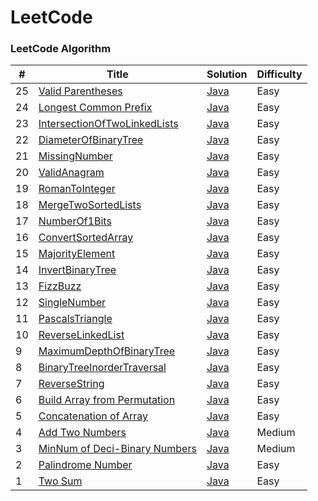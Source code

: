 
LeetCode
========

### LeetCode Algorithm

| #  | Title                                                                                           | Solution                                                       | Difficulty |
|----|-------------------------------------------------------------------------------------------------|----------------------------------------------------------------| ---------- |
| 25 | [Valid Parentheses](https://leetcode.com/problems/valid-parentheses/)                           | [Java](./java/src/problem25/ValidParentheses.java)             |Easy|
| 24 | [Longest Common Prefix](https://leetcode.com/problems/longest-common-prefix/)                   | [Java](./java/src/problem24/LongestCommonPrefix.java)          |Easy|
| 23 | [IntersectionOfTwoLinkedLists](https://leetcode.com/problems/intersection-of-two-linked-lists/) | [Java](./java/src/problem23/IntersectionOfTwoLinkedLists.java) |Easy|
| 22 | [DiameterOfBinaryTree](https://leetcode.com/problems/diameter-of-binary-tree/)                  | [Java](./java/src/problem22/DiameterOfBinaryTree.java)         |Easy|
| 21 | [MissingNumber](https://leetcode.com/problems/missing-number/)                                  | [Java](./java/src/problem21/MissingNumber.java)                |Easy|
| 20 | [ValidAnagram](https://leetcode.com/problems/valid-anagram/)                                    | [Java](./java/src/problem20/ValidAnagram.java)                 |Easy|
| 19 | [RomanToInteger](https://leetcode.com/problems/roman-to-integer/)                               | [Java](./java/src/problem19/RomanToInteger.java)               |Easy|
| 18 | [MergeTwoSortedLists](https://leetcode.com/problems/merge-two-sorted-lists/)                    | [Java](./java/src/problem18/MergeTwoSortedLists.java)          |Easy|
| 17 | [NumberOf1Bits](https://leetcode.com/problems/number-of-1-bits/)                                | [Java](./java/src/problem17/NumberOf1Bits.java)                |Easy|
| 16 | [ConvertSortedArray](https://leetcode.com/problems/convert-sorted-array-to-binary-search-tree/) | [Java](./java/src/problem16/ConvertSortedArray.java)           |Easy|
| 15 | [MajorityElement](https://leetcode.com/problems/majority-element/)                              | [Java](./java/src/problem15/MajorityElement.java)              |Easy|
| 14 | [InvertBinaryTree](https://leetcode.com/problems/invert-binary-tree/)                           | [Java](./java/src/problem14/InvertBinaryTree.java)             |Easy|
| 13 | [FizzBuzz](https://leetcode.com/problems/fizz-buzz/)                                            | [Java](./java/src/problem13/FizzBuzz.java)                     |Easy|
| 12 | [SingleNumber](https://leetcode.com/problems/single-number/)                                    | [Java](./java/src/problem12/SingleNumber.java)                 |Easy|
| 11 | [PascalsTriangle](https://leetcode.com/problems/pascals-triangle/)                              | [Java](./java/src/problem11/PascalsTriangle.java)              |Easy|
| 10 | [ReverseLinkedList](https://leetcode.com/problems/reverse-linked-list/)                         | [Java](./java/src/problem10/ReverseLinkedList.java)            |Easy|
| 9  | [MaximumDepthOfBinaryTree](https://leetcode.com/problems/maximum-depth-of-binary-tree/)         | [Java](./java/src/problem9/MaximumDepthOfBinaryTree.java)      |Easy|
| 8  | [BinaryTreeInorderTraversal](https://leetcode.com/problems/binary-tree-inorder-traversal/)      | [Java](./java/src/problem8/BinaryTreeInorderTraversal.java)    |Easy|
| 7  | [ReverseString](https://leetcode.com/problems/reverse-string/)                                  | [Java](./java/src/problem7/ReverseString.java)                 |Easy|
| 6  | [Build Array from Permutation](https://leetcode.com/problems/build-array-from-permutation/)     | [Java](./java/src/problem6/BuildArrayFromPermutation.java)     |Easy|
| 5  | [Concatenation of Array](https://leetcode.com/problems/concatenation-of-array/)                 | [Java](./java/src/problem5/ConcatenationOfArray.java)          |Easy|
| 4  | [Add Two Numbers](https://leetcode.com/problems/add-two-numbers)                                | [Java](./java/src/problem4/AddTwoNumbers.java)                 |Medium|
| 3  | [MinNum of Deci-Binary Numbers](https://leetcode.com/problems/palindrome-number)                | [Java](./java/src/problem3/MinNumDeciBinaryNum.java)           |Medium|
| 2  | [Palindrome Number](https://leetcode.com/problems/palindrome-number)                            | [Java](./java/src/problem2/PalindromeNumber.java)              |Easy|
| 1  | [Two Sum](https://leetcode.com/problems/two-sum/)                                               | [Java](./java/src/problem1/TwoSum.java)                        |Easy|
